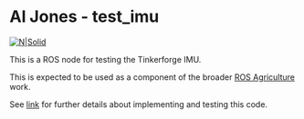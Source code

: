 # Al Jones - test_imu

[![N|Solid](http://rosagriculture.org/img/profile.png)](http://rosagriculture.org/)

This is a ROS node for testing the Tinkerforge IMU.

This is expected to be used as a component of the broader [ROS Agriculture](http://rosagriculture.org/) work.

See [link](https://drive.google.com/open?id=1SczoudGwRoZ-8QSSkiUpNnU-ql9Id1aTinJ11IAtoPY) for further details about implementing and testing this code.